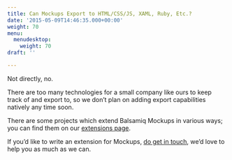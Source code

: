 ```yaml
---
title: Can Mockups Export to HTML/CSS/JS, XAML, Ruby, Etc.?
date: '2015-05-09T14:46:35.000+00:00'
weight: 70
menu:
  menudesktop:
    weight: 70
draft: ''

---
```

Not directly, no.

There are too many technologies for a small company like ours to keep track of and export to, so we don’t plan on adding export capabilities natively any time soon.

There are some projects which extend Balsamiq Mockups in various ways; you can find them on our [extensions page](/resources/extensions/).

If you’d like to write an extension for Mockups, [do get in touch](mailto:peldi@balsamiq.com), we’d love to help you as much as we can.
